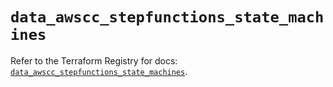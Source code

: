 # `data_awscc_stepfunctions_state_machines`

Refer to the Terraform Registry for docs: [`data_awscc_stepfunctions_state_machines`](https://registry.terraform.io/providers/hashicorp/awscc/0.70.0/docs/data-sources/stepfunctions_state_machines).
